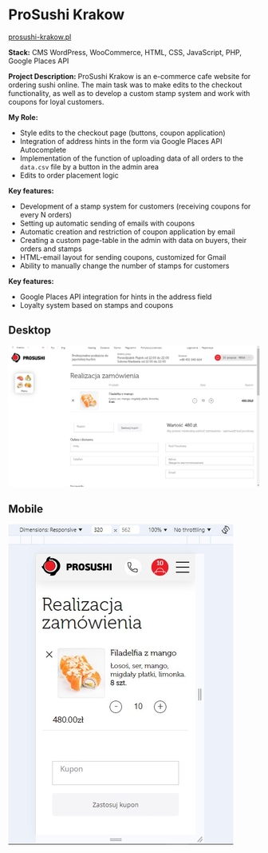 # ProSushi Krakow

[prosushi-krakow.pl](https://prosushi-krakow.pl/)

**Stack:** CMS WordPress, WooCommerce, HTML, CSS, JavaScript, PHP, Google Places API

**Project Description:**
ProSushi Krakow is an e-commerce cafe website for ordering sushi online. The main task was to make edits to the checkout functionality, as well as to develop a custom stamp system and work with coupons for loyal customers.

**My Role:**
- Style edits to the checkout page (buttons, coupon application)
- Integration of address hints in the form via Google Places API Autocomplete
- Implementation of the function of uploading data of all orders to the `data.csv` file by a button in the admin area
- Edits to order placement logic

**Key features:**
- Development of a stamp system for customers (receiving coupons for every N orders)
- Setting up automatic sending of emails with coupons
- Automatic creation and restriction of coupon application by email
- Creating a custom page-table in the admin with data on buyers, their orders and stamps
- HTML-email layout for sending coupons, customized for Gmail
- Ability to manually change the number of stamps for customers

**Key features:**
- Google Places API integration for hints in the address field
- Loyalty system based on stamps and coupons

## Desktop
![desktop](desktop.jpg)

## Mobile
![mobile](mobile.jpg)
